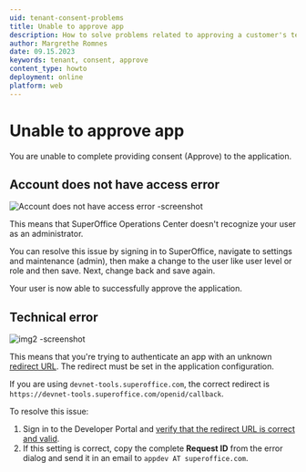 ```yaml
---
uid: tenant-consent-problems
title: Unable to approve app
description: How to solve problems related to approving a customer's tenant
author: Margrethe Romnes
date: 09.15.2023
keywords: tenant, consent, approve
content_type: howto
deployment: online
platform: web
---
```


# Unable to approve app

You are unable to complete providing consent (Approve) to the application.

## Account does not have access error

![Account does not have access error -screenshot][img2]

This means that SuperOffice Operations Center doesn't recognize your user as an administrator.

You can resolve this issue by signing in to SuperOffice, navigate to settings and maintenance (admin), then make a change to the user like user level or role and then save. Next, change back and save again.

Your user is now able to successfully approve the application.

## Technical error

![img2 -screenshot][img1]

This means that you're trying to authenticate an app with an unknown [redirect URL][1]. The redirect must be set in the application configuration.

If you are using `devnet-tools.superoffice.com`, the correct redirect is `https://devnet-tools.superoffice.com/openid/callback`.

To resolve this issue:

1. Sign in to the Developer Portal and [verify that the redirect URL is correct and valid][2].
1. If this setting is correct, copy the complete **Request ID** from the error dialog and send it in an email to `appdev AT superoffice.com`.

<!-- Referenced links -->
[1]: ../create-app/config/redirects.md
[2]: ../create-app/config/cors-and-redirection-urls.md

<!-- Referenced images -->
[img1]: media/redirect-consent-error.png
[img2]: media/no-access-error-page.png
